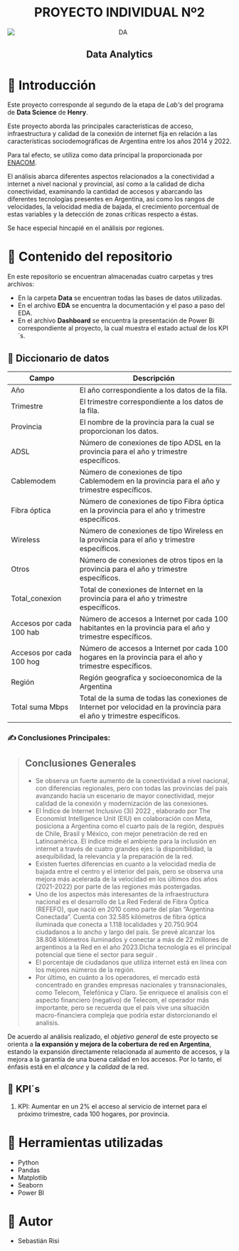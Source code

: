 <h1 align=center> <strong>PROYECTO INDIVIDUAL Nº2</strong> </h1>
<p align=center><img style="display: block; 
           margin-left: auto;
           margin-right: auto;
           width: 50
           height=50"
        src="https://media.licdn.com/dms/image/D4D16AQFkgLIRJjy6SQ/profile-displaybackgroundimage-shrink_350_1400/0/1687728249782?e=1695254400&v=beta&t=Uhkp3KZk0aLDPW2rV1aL-k3LNBFXgUeaYGjuAhEo18k" 
        alt="DA"><p>
  <h2 align="center">Data Analytics</h2>

# 📍  Introducción 

Este proyecto corresponde al segundo de la etapa de *Lab's* del programa de **Data Science** de **Henry**.

Este  proyecto aborda  las principales caracteristicas de acceso, infraestructura y calidad de la  conexión  de  internet  fija en  relación  a  las  características  sociodemográficas  de  Argentina  entre  los  años 2014 y 2022.

Para tal efecto, se utiliza como data principal la proporcionada por [ENACOM](https://datosabiertos.enacom.gob.ar/dashboards/20000/acceso-a-internet/).

El análisis abarca diferentes aspectos relacionados a la conectividad a internet a nivel nacional y provincial, así como a la calidad de dicha conectividad, examinando la cantidad de accesos y abarcando las diferentes tecnologías presentes en Argentina, así como los rangos de velocidades, la velocidad media de bajada, el crecimiento porcentual de estas variables y la detección de zonas críticas respecto a éstas.

Se hace especial hincapié en el análisis por regiones.

# 📍 Contenido del repositorio 

En este repositorio se encuentran almacenadas cuatro carpetas y tres archivos:

* En la carpeta **Data** se encuentran todas las bases de datos utilizadas.
* En el archivo **EDA** se encuentra la documentación y el paso a paso del EDA.
* En el archivo **Dashboard** se encuentra la presentación de Power Bi correspondiente al proyecto, la cual muestra el estado actual de los KPI´s.

## 📙  Diccionario de datos

| Campo                    | Descripción                                                                                                              |
| ------------------------ | ------------------------------------------------------------------------------------------------------------------------- |
| Año                     | El año correspondiente a los datos de la fila.                                                                           |
| Trimestre                | El trimestre correspondiente a los datos de la fila.                                                                      |
| Provincia                | El nombre de la provincia para la cual se proporcionan los datos.                                                         |
| ADSL                     | Número de conexiones de tipo ADSL en la provincia para el año y trimestre específicos.                                 |
| Cablemodem               | Número de conexiones de tipo Cablemodem en la provincia para el año y trimestre específicos.                           |
| Fibra óptica            | Número de conexiones de tipo Fibra óptica en la provincia para el año y trimestre específicos.                        |
| Wireless                 | Número de conexiones de tipo Wireless en la provincia para el año y trimestre específicos.                             |
| Otros                    | Número de conexiones de otros tipos en la provincia para el año y trimestre específicos.                               |
| Total_conexion           | Total de conexiones de Internet en la provincia para el año y trimestre específicos.                                    |
| Accesos por cada 100 hab | Número de accesos a Internet por cada 100 habitantes en la provincia para el año y trimestre específicos.              |
| Accesos por cada 100 hog | Número de accesos a Internet por cada 100 hogares en la provincia para el año y trimestre específicos.                 |
| Región                  | Región geografica y socioeconomica de la Argentina                                                                       |
| Total suma Mbps          | Total de la suma de todas las conexiones de Internet por velocidad en la provincia para el año y trimestre específicos. |

### ✍ Conclusiones Principales:

> ## **Conclusiones Generales**
>
> - Se observa un fuerte aumento de la conectividad a nivel nacional, con diferencias regionales, pero con todas las provincias del país avanzando hacia un escenario de mayor conectividad, mejor calidad de la conexión y modernización de las conexiones.
> - El Índice de Internet Inclusivo (3i) 2022 , elaborado por The Economist Intelligence Unit (EIU) en colaboración con Meta, posiciona a Argentina como el cuarto país de la región, después de Chile, Brasil y México, con mejor penetración de red en Latinoamérica. El índice mide el ambiente para la inclusión en internet a través de cuatro grandes ejes: la disponibilidad, la asequibilidad, la relevancia y la preparación de la red.
> - Existen fuertes diferencias en cuanto a la velocidad media de bajada entre el centro y el interior del país, pero se observa una mejora más acelerada de la velocidad en los últimos dos años (2021-2022) por parte de las regiones más postergadas.
> - Uno de los aspectos más interesantes de la infraestructura nacional es el desarrollo de La Red Federal de Fibra Óptica (REFEFO), que nació en 2010 como parte del plan “Argentina Conectada”. Cuenta con 32.585 kilómetros de fibra óptica iluminada que conecta a 1.118 localidades y 20.750.904 ciudadanos a lo ancho y largo del país. Se prevé alcanzar los 38.808 kilómetros iluminados y conectar a más de 22 millones de argentinos a la Red en el año 2023.Dicha tecnología es el principal potencial que tiene el sector para seguir  .
> - El porcentaje de ciudadanos que utiliza internet está en línea con los mejores números de la región.
> - Por último, en cuánto a los operadores, el mercado está concentrado en  grandes empresas nacionales y transnacionales, como Telecom, Telefónica y Claro. Se enriquece el analisis con el aspecto financiero (negativo) de Telecom, el operador más importante, pero se recuerda que el país vive una situación macro-financiera compleja que podría estar distorcionando el analisis.

De acuerdo al análisis realizado, el *objetivo general* de este proyecto se orienta a **la expansión y mejora de la cobertura de red  en Argentina**, estando la expansión directamente relacionada al aumento de accesos, y la mejora a la garantía de una buena calidad en los accesos. Por lo tanto, el énfasis está en el *alcance* y la *calidad* de la red.

## 📶  KPI´s

1. KPI: Aumentar en un 2% el acceso al servicio de internet para el próximo trimestre, cada 100 hogares, por provincia.

# 📍 Herramientas utilizadas 

* Python
* Pandas
* Matplotlib
* Seaborn
* Power BI

# 📍 Autor 

* Sebastián Risi

